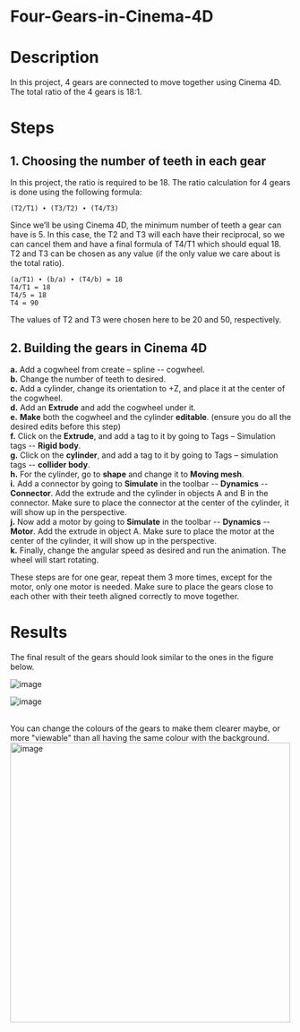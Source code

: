# Four-Gears-in-Cinema-4D

# Description 
In this project, 4 gears are connected to move together using Cinema 4D. The total ratio of the 4 gears is 18:1. 

# Steps 
## 1. Choosing the number of teeth in each gear 
In this project, the ratio is required to be 18. The ratio calculation for 4 gears is done using the following formula: 
```
(T2/T1) ∙ (T3/T2) ∙ (T4/T3)
```
Since we’ll be using Cinema 4D, the minimum number of teeth a gear can have is 5. In this case, the T2 and T3 will each have their reciprocal, so we can cancel them and have a final formula of T4/T1 which should equal 18. T2 and T3 can be chosen as any value (if the only value we care about is the total ratio).
```
(a/T1) ∙ (b/a) ∙ (T4/b) = 18 
T4/T1 = 18 
T4/5 = 18 
T4 = 90
``` 
The values of T2 and T3 were chosen here to be 20 and 50, respectively. 

## 2. Building the gears in Cinema 4D 
**a.**	 Add a cogwheel from create – spline --  cogwheel. <br />
**b.**	 Change the number of teeth to desired. <br /> 
**c.**	 Add a cylinder, change its orientation to +Z, and place it at the center of the cogwheel. <br />
**d.**	 Add an **Extrude** and add the cogwheel under it. <br />
**e.**	 **Make** both the cogwheel and the cylinder **editable**. (ensure you do all the desired edits before this step) <br />
**f.**	 Click on the **Extrude**, and add a tag to it by going to Tags – Simulation tags -- **Rigid body**. <br />
**g.**	 Click on the **cylinder**, and add a tag to it by going to Tags – simulation tags -- **collider body**. <br />
**h.**	 For the cylinder, go to **shape** and change it to **Moving mesh**.  <br />
**i.**	 Add a connector by going to **Simulate** in the toolbar -- **Dynamics** -- **Connector**. Add the extrude and the cylinder in objects A and B in the connector. Make 
         sure to place the connector at the center of the cylinder, it will show up in the perspective.  <br />
**j.**	 Now add a motor by going to **Simulate** in the toolbar -- **Dynamics** -- **Motor**. Add the extrude in object A. Make sure to place the motor at the center of the 
         cylinder, it will show up in the perspective.  <br />
**k.**	 Finally, change the angular speed as desired and run the animation. The wheel will start rotating.  <br />

These steps are for one gear, repeat them 3 more times, except for the motor, only one motor is needed. Make sure to place the gears close to each other with their teeth aligned correctly to move together. 

# Results 
The final result of the gears should look similar to the ones in the figure below. 

![image](https://github.com/user-attachments/assets/c0268492-a427-4a1a-a6b4-5d62fa40a69c)
<br />

![image](https://github.com/user-attachments/assets/8e155a50-c40e-4f6c-a035-c996e9582d9f)

<br /> 
You can change the colours of the gears to make them clearer maybe, or more "viewable" than all having the same colour with the background.
<br /> 



<img width="500" alt="image" src="https://github.com/user-attachments/assets/011813e9-f17a-4d85-99d6-118d73bd50e5">

